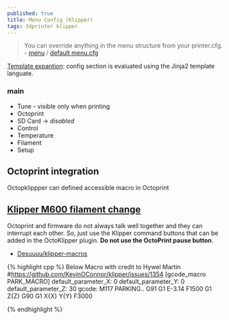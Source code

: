 ```yaml
---
published: true
title: Menu Config (Klipper)
tags: 3dprinter klipper
---
```

> You can override anything in the menu structure from your printer.cfg. - [menu](https://www.klipper3d.org/Config_Reference.html#menu) / [default menu.cfg](https://github.com/KevinOConnor/klipper/blob/master/klippy/extras/display/menu.cfg)

[Template expantion](https://github.com/KevinOConnor/klipper/blob/master/docs/Command_Templates.md): config section is evaluated using the Jinja2 template languate.

### main
- Tune - visible only when printing
- Octoprint
- SD Card -> _disabled_
- Control
- Temperature
- Filament
- Setup


## Octoprint integration

Octopklippper can defined accessible macro in Octoprint

## [Klipper M600 filament change](https://www.reddit.com/r/ender5plus/comments/kb5oe9/klipper_m600_filament_change/)

Octoprint and firmware do not always talk well together and they can interrupt each other. So, just use the Klipper command buttons that can be added in the OctoKlipper plugin. **Do not use the OctoPrint pause button**.

- [Desuuuu/klipper-macros](https://github.com/Desuuuu/klipper-macros/tree/master/macros)

{% highlight cpp %}
Below Macro with credit to Hywel Martin #https://github.com/KevinOConnor/klipper/issues/1354
[gcode_macro PARK_MACRO]
default_parameter_X: 0
default_parameter_Y: 0
default_parameter_Z: 30
gcode:
  M117 PARKING..
  G91
  G1 E-3.14 F1500
  G1 Z{Z}
  G90
G1 X{X} Y{Y} F3000

{% endhighlight %}

